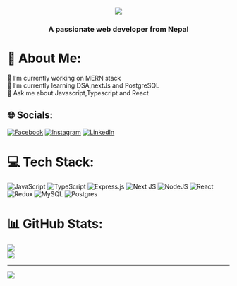 <h1 align="center">
  <a href="https://github.com/Techitus">
    <img src="https://readme-typing-svg.herokuapp.com?color=black&size=26&center=true&vCenter=true&width=900&lines=Hi%2C+Its+me+Kamal+Paudel">
  </a>
</h1>
<h3 align="center">A passionate web developer from Nepal</h3>

# 💫 About Me:
🔭 I’m currently working on MERN stack<br>🌱 I’m currently learning DSA,nextJs and PostgreSQL<br>💬 Ask me about Javascript,Typescript and React<br>


## 🌐 Socials:
[![Facebook](https://img.shields.io/badge/Facebook-%231877F2.svg?logo=Facebook&logoColor=white)](https://facebook.com/https://www.facebook.com/kamalkanxo.paudel/) [![Instagram](https://img.shields.io/badge/Instagram-%23E4405F.svg?logo=Instagram&logoColor=white)](https://instagram.com/https://www.instagram.com/its.me_kanxo/) [![LinkedIn](https://img.shields.io/badge/LinkedIn-%230077B5.svg?logo=linkedin&logoColor=white)](https://linkedin.com/in/https://www.linkedin.com/in/techikamal/) 

# 💻 Tech Stack:
![JavaScript](https://img.shields.io/badge/javascript-%23323330.svg?style=flat&logo=javascript&logoColor=%23F7DF1E) ![TypeScript](https://img.shields.io/badge/typescript-%23007ACC.svg?style=flat&logo=typescript&logoColor=white) ![Express.js](https://img.shields.io/badge/express.js-%23404d59.svg?style=flat&logo=express&logoColor=%2361DAFB) ![Next JS](https://img.shields.io/badge/Next-black?style=flat&logo=next.js&logoColor=white) ![NodeJS](https://img.shields.io/badge/node.js-6DA55F?style=flat&logo=node.js&logoColor=white) ![React](https://img.shields.io/badge/react-%2320232a.svg?style=flat&logo=react&logoColor=%2361DAFB) ![Redux](https://img.shields.io/badge/redux-%23593d88.svg?style=flat&logo=redux&logoColor=white) ![MySQL](https://img.shields.io/badge/mysql-4479A1.svg?style=flat&logo=mysql&logoColor=white) ![Postgres](https://img.shields.io/badge/postgres-%23316192.svg?style=flat&logo=postgresql&logoColor=white)
# 📊 GitHub Stats:
![](https://github-readme-streak-stats.herokuapp.com/?user=techitus&theme=dark&hide_border=false)<br/>
![](https://github-readme-stats.vercel.app/api/top-langs/?username=techitus&theme=dark&hide_border=false&include_all_commits=true&count_private=true&layout=compact)

---
[![](https://visitcount.itsvg.in/api?id=techitus&icon=0&color=0)](https://visitcount.itsvg.in)

<!-- Proudly created with GPRM ( https://gprm.itsvg.in ) -->
